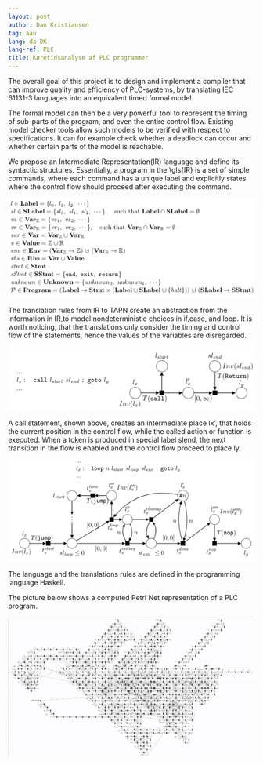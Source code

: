```yaml
---
layout: post
author: Dan Kristiansen
tag: aau
lang: da-DK
lang-ref: PLC
title: Køretidsanalyse af PLC programmer
---
```


The overall goal of this project is to design and implement a compiler that can improve quality and efficiency of PLC-systems, by translating IEC 61131-3 languages into an equivalent timed formal model. 

The formal model can then be a very powerful tool to represent the timing of sub-parts of the program, and even the entire control flow. Existing model checker tools allow such models to be verified with respect to specifications. It can for example check whether a deadlock can occur and whether certain parts of the model is reachable.

We propose an Intermediate Representation(IR) language and define its syntactic structures. Essentially, a program in the \gls{IR} is a set of simple commands, where each command has a unique label and explicitly states where the control flow should proceed after executing the command. 

<img src="/images/IRDefinition.png" class="img-fluid">

The translation rules from IR to TAPN create an abstraction from the information in IR,to model nondeterministic choices in if,case, and loop. It is worth noticing, that the translations only consider the timing and control flow of the statements, hence the values of the variables are disregarded.


<img src="/images/callIR.png" class="img-fluid">

A call statement, shown above, creates an intermediate place lx', that holds the current position in the control flow, while the called action or function is executed. When a token is produced in special label slend, the next transition in the flow is enabled and the control flow proceed to place ly.

<img src="/images/loopIR.png" class="img-fluid">


The language and the translations rules are defined in the programming language Haskell. 

The picture below shows a computed Petri Net representation of a PLC program.

<img src="/images/bignet_pretty.png" class="img-fluid">

